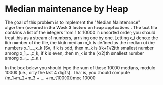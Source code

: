 # Median maintenance by Heap

The goal of this problem is to implement the "Median Maintenance" algorithm (covered in the Week 3 lecture on heap applications). The text file contains a list of the integers from 1 to 10000 in unsorted order; you should treat this as a stream of numbers, arriving one by one. Letting x_i denote the iith number of the file, the kkth median m_k is defined as the median of the numbers x_1,...,x_k
(So, if k is odd, then m_k is ((k+1)/2)th smallest number among x_1,...,x_k, if k is even, then m_k is the (k/2)th smallest number among x_1,...,x_k.)

In the box below you should type the sum of these 10000 medians, modulo 10000 (i.e., only the last 4 digits). That is, you should compute (m_1+m_2+m_3 + ... + m_{10000})mod 10000
